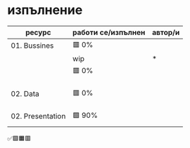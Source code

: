 # изпълнение

| ресурс | работи се/изпълнен | автор/и |
| - | - |-|
| 01. Bussines | 🟥 0% |  |
|| wip | * |
|  | 🟥 0% |
||| |
||||
||||
| 02. Data| 🟥 0%|
||||
||||
|||| 
| 02. Presentation | 🟩 90%|
||

✅🟩🟧🟥
